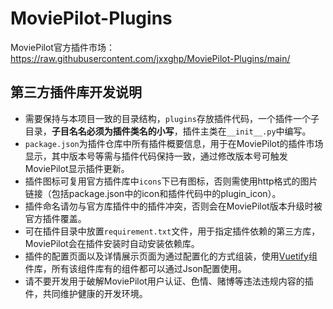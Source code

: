 # MoviePilot-Plugins
MoviePilot官方插件市场：https://raw.githubusercontent.com/jxxghp/MoviePilot-Plugins/main/

## 第三方插件库开发说明

- 需要保持与本项目一致的目录结构，`plugins`存放插件代码，一个插件一个子目录，**子目名名必须为插件类名的小写**，插件主类在`__init__.py`中编写。
- `package.json`为插件仓库中所有插件概要信息，用于在MoviePilot的插件市场显示，其中版本号等需与插件代码保持一致，通过修改版本号可触发MoviePilot显示插件更新。
- 插件图标可复用官方插件库中`icons`下已有图标，否则需使用http格式的图片链接（包括package.json中的icon和插件代码中的plugin_icon）。
- 插件命名请勿与官方库插件中的插件冲突，否则会在MoviePilot版本升级时被官方插件覆盖。
- 可在插件目录中放置`requirement.txt`文件，用于指定插件依赖的第三方库，MoviePilot会在插件安装时自动安装依赖库。
- 插件的配置页面以及详情展示页面为通过配置化的方式组装，使用[Vuetify](https://vuetifyjs.com/)组件库，所有该组件库有的组件都可以通过Json配置使用。
- 请不要开发用于破解MoviePilot用户认证、色情、赌博等违法违规内容的插件，共同维护健康的开发环境。
